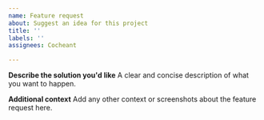 ```yaml
---
name: Feature request
about: Suggest an idea for this project
title: ''
labels: ''
assignees: Cocheant

---
```


**Describe the solution you'd like**
A clear and concise description of what you want to happen.

**Additional context**
Add any other context or screenshots about the feature request here.
